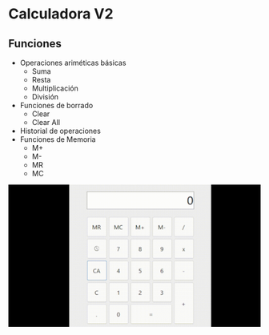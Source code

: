 # Calculadora V2

## Funciones
- Operaciones ariméticas básicas
	- Suma
	- Resta
	- Multiplicación
	- División
- Funciones de borrado
	- Clear
	- Clear All
- Historial de operaciones
- Funciones de Memoria
	- M+
	- M-
	- MR
	- MC

![Calculadora](CalculadoraGifV2.gif)